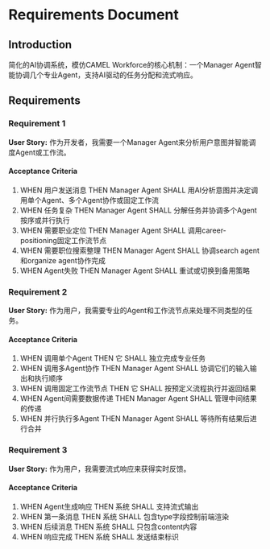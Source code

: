 # Requirements Document

## Introduction

简化的AI协调系统，模仿CAMEL Workforce的核心机制：一个Manager Agent智能协调几个专业Agent，支持AI驱动的任务分配和流式响应。

## Requirements

### Requirement 1

**User Story:** 作为开发者，我需要一个Manager Agent来分析用户意图并智能调度Agent或工作流。

#### Acceptance Criteria

1. WHEN 用户发送消息 THEN Manager Agent SHALL 用AI分析意图并决定调用单个Agent、多个Agent协作或固定工作流
2. WHEN 任务复杂 THEN Manager Agent SHALL 分解任务并协调多个Agent按序或并行执行
3. WHEN 需要职业定位 THEN Manager Agent SHALL 调用career-positioning固定工作流节点
4. WHEN 需要职位搜索整理 THEN Manager Agent SHALL 协调search agent和organize agent协作完成
5. WHEN Agent失败 THEN Manager Agent SHALL 重试或切换到备用策略

### Requirement 2

**User Story:** 作为用户，我需要专业的Agent和工作流节点来处理不同类型的任务。

#### Acceptance Criteria

1. WHEN 调用单个Agent THEN 它 SHALL 独立完成专业任务
2. WHEN 调用多Agent协作 THEN Manager Agent SHALL 协调它们的输入输出和执行顺序
3. WHEN 调用固定工作流节点 THEN 它 SHALL 按预定义流程执行并返回结果
4. WHEN Agent间需要数据传递 THEN Manager Agent SHALL 管理中间结果的传递
5. WHEN 并行执行多Agent THEN Manager Agent SHALL 等待所有结果后进行合并

### Requirement 3

**User Story:** 作为用户，我需要流式响应来获得实时反馈。

#### Acceptance Criteria

1. WHEN Agent生成响应 THEN 系统 SHALL 支持流式输出
2. WHEN 第一条消息 THEN 系统 SHALL 包含type字段控制前端渲染
3. WHEN 后续消息 THEN 系统 SHALL 只包含content内容
4. WHEN 响应完成 THEN 系统 SHALL 发送结束标识
